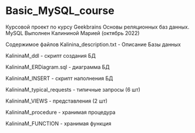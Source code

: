 # Basic_MySQL_course
Курсовой проект по курсу Geekbrains Основы реляционных баз данных. MySQL 
Выполнен Калининой Марией (октябрь 2022)

Содержимое файлов
Kalinina_description.txt - Описание Базы данных

KalininaM_ddl - скрипт создания БД

KalininaM_ERDiagram.sql - диаграмма БД

KalininaM_INSERT - скрипт  наполнения БД

KalininaM_typical_requests - типичные запросы (6 шт)

KalininaM_VIEWS - представления (2 шт)

KalininaM_procedure - хранимая процедура

KalininaM_FUNCTION - хранимая функция
